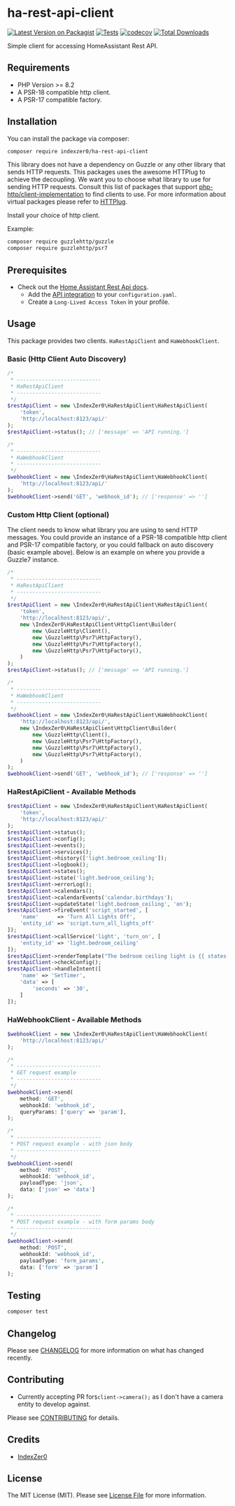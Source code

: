 # ha-rest-api-client

[![Latest Version on Packagist](https://img.shields.io/packagist/v/indexzer0/ha-rest-api-client.svg?style=flat-square)](https://packagist.org/packages/indexzer0/ha-rest-api-client)
[![Tests](https://img.shields.io/github/actions/workflow/status/indexzer0/ha-rest-api-client/run-tests.yml?branch=main&label=tests&style=flat-square)](https://github.com/indexzer0/ha-rest-api-client/actions/workflows/run-tests.yml)
[![codecov](https://codecov.io/gh/IndexZer0/ha-rest-api-client/graph/badge.svg?token=JMF8UG8S4Y)](https://codecov.io/gh/IndexZer0/ha-rest-api-client)
[![Total Downloads](https://img.shields.io/packagist/dt/indexzer0/ha-rest-api-client.svg?style=flat-square)](https://packagist.org/packages/indexzer0/ha-rest-api-client)

Simple client for accessing HomeAssistant Rest API.

## Requirements

- PHP Version >= 8.2
- A PSR-18 compatible http client.
- A PSR-17 compatible factory.

## Installation

You can install the package via composer:

```bash
composer require indexzer0/ha-rest-api-client
```

This library does not have a dependency on Guzzle or any other library that sends HTTP requests. This packages uses the awesome HTTPlug to achieve the decoupling. We want you to choose what library to use for sending HTTP requests. Consult this list of packages that support [php-http/client-implementation](https://packagist.org/providers/php-http/client-implementation) to find clients to use. For more information about virtual packages please refer to [HTTPlug](https://docs.php-http.org/en/latest/httplug/users.html).

Install your choice of http client.

Example:
```bash
composer require guzzlehttp/guzzle
composer require guzzlehttp/psr7
```

## Prerequisites

- Check out the [Home Assistant Rest Api docs](https://developers.home-assistant.io/docs/api/rest/).
  - Add the [API integration](https://www.home-assistant.io/integrations/api/) to your `configuration.yaml`.
  - Create a `Long-Lived Access Token` in your profile.

## Usage

This package provides two clients. `HaRestApiClient` and `HaWebhookClient`.

### Basic (Http Client Auto Discovery)
```php
/*
 * ---------------------------
 * HaRestApiClient
 * ---------------------------
 */
$restApiClient = new \IndexZer0\HaRestApiClient\HaRestApiClient(
    'token',
    'http://localhost:8123/api/'
);
$restApiClient->status(); // ['message' => 'API running.']

/*
 * ---------------------------
 * HaWebhookClient
 * ---------------------------
 */
$webhookClient = new \IndexZer0\HaRestApiClient\HaWebhookClient(
    'http://localhost:8123/api/'
);
$webhookClient->send('GET', 'webhook_id'); // ['response' => '']
```

### Custom Http Client (optional)

The client needs to know what library you are using to send HTTP messages. You could provide an instance of a PSR-18 compatible http client and PSR-17 compatible factory, or you could fallback on auto discovery (basic example above). Below is an example on where you provide a Guzzle7 instance.

```php
/*
 * ---------------------------
 * HaRestApiClient
 * ---------------------------
 */
$restApiClient = new \IndexZer0\HaRestApiClient\HaRestApiClient(
    'token',
    'http://localhost:8123/api/',
    new \IndexZer0\HaRestApiClient\HttpClient\Builder(
        new \GuzzleHttp\Client(),
        new \GuzzleHttp\Psr7\HttpFactory(),
        new \GuzzleHttp\Psr7\HttpFactory(),
        new \GuzzleHttp\Psr7\HttpFactory(),
    )
);
$restApiClient->status(); // ['message' => 'API running.']

/*
 * ---------------------------
 * HaWebhookClient
 * ---------------------------
 */
$webhookClient = new \IndexZer0\HaRestApiClient\HaWebhookClient(
    'http://localhost:8123/api/',
    new \IndexZer0\HaRestApiClient\HttpClient\Builder(
        new \GuzzleHttp\Client(),
        new \GuzzleHttp\Psr7\HttpFactory(),
        new \GuzzleHttp\Psr7\HttpFactory(),
        new \GuzzleHttp\Psr7\HttpFactory(),
    )
);
$webhookClient->send('GET', 'webhook_id'); // ['response' => '']
```

### HaRestApiClient - Available Methods

```php
$restApiClient = new \IndexZer0\HaRestApiClient\HaRestApiClient(
    'token',
    'http://localhost:8123/api/'
);
$restApiClient->status();
$restApiClient->config();
$restApiClient->events();
$restApiClient->services();
$restApiClient->history(['light.bedroom_ceiling']);
$restApiClient->logbook();
$restApiClient->states();
$restApiClient->state('light.bedroom_ceiling');
$restApiClient->errorLog();
$restApiClient->calendars();
$restApiClient->calendarEvents('calendar.birthdays');
$restApiClient->updateState('light.bedroom_ceiling', 'on');
$restApiClient->fireEvent('script_started', [
    'name'      => 'Turn All Lights Off',
    'entity_id' => 'script.turn_all_lights_off'
]);
$restApiClient->callService('light', 'turn_on', [
    'entity_id' => 'light.bedroom_ceiling'
]);
$restApiClient->renderTemplate("The bedroom ceiling light is {{ states('light.bedroom_ceiling') }}.");
$restApiClient->checkConfig();
$restApiClient->handleIntent([
    'name' => 'SetTimer',
    'data' => [
        'seconds' => '30',
    ]
]);
```

### HaWebhookClient - Available Methods

```php
$webhookClient = new \IndexZer0\HaRestApiClient\HaWebhookClient(
    'http://localhost:8123/api/'
);

/*
 * ---------------------------
 * GET request example
 * ---------------------------
 */
$webhookClient->send(
    method: 'GET',
    webhookId: 'webhook_id',
    queryParams: ['query' => 'param'],
);

/*
 * ---------------------------
 * POST request example - with json body
 * ---------------------------
 */
$webhookClient->send(
    method: 'POST',
    webhookId: 'webhook_id',
    payloadType: 'json',
    data: ['json' => 'data']
);

/*
 * ---------------------------
 * POST request example - with form params body
 * ---------------------------
 */
$webhookClient->send(
    method: 'POST',
    webhookId: 'webhook_id',
    payloadType: 'form_params',
    data: ['form' => 'param']
);
```

## Testing

```bash
composer test
```

## Changelog

Please see [CHANGELOG](CHANGELOG.md) for more information on what has changed recently.

## Contributing

- Currently accepting PR for```$client->camera();``` as I don't have a camera entity to develop against.

Please see [CONTRIBUTING](https://github.com/spatie/.github/blob/main/CONTRIBUTING.md) for details.

## Credits

- [IndexZer0](https://github.com/IndexZer0)

## License

The MIT License (MIT). Please see [License File](LICENSE.md) for more information.
